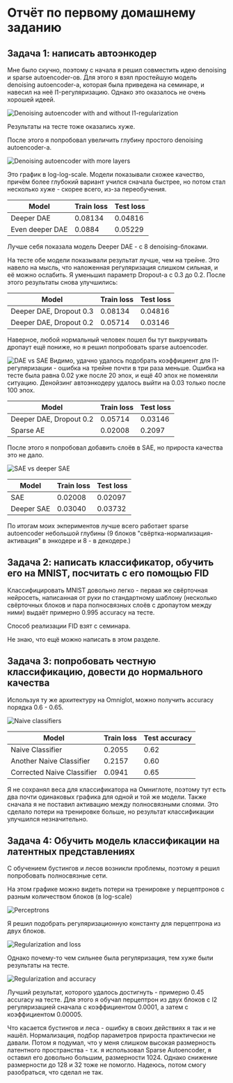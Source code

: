 # Отчёт по первому домашнему заданию

## Задача 1: написать автоэнкодер

Мне было скучно, поэтому с начала я решил совместить идею denoising и sparse autoencoder-ов. Для этого я взял простейшую модель denoising autoencoder-а, которая была приведена на семинаре, и навесил на неё l1-регуляризацию. Однако это оказалось не очень хорошей идеей.

![Denoising autoencoder with and without l1-regularization](./images/Denoising_and_l1.png)

Результаты на тесте тоже оказались хуже.

После этого я попробовал увеличить глубину простого denoising autoencoder-а.

![Denoising autoencoder with more layers](./images/Deep_and_even_deeper_loglog.png)

Это график в log-log-scale.
Модели показывали схожее качество, причём более глубокий вариант учился сначала быстрее, но потом стал несколько хуже - скорее всего, из-за переобучения.

Model | Train loss | Test loss
---|---|---
Deeper DAE | 0.08134 | 0.04816
 Even deeper DAE| 0.0884 | 0.05229


Лучше себя показала модель Deeper DAE - с 8 denoising-блоками.

На тесте обе модели показывали результат лучше, чем на трейне.
Это навело на мысль, что наложенная регуляризация слишком сильная, и её можно ослабить.
Я уменьшил параметр Dropout-а с 0.3 до 0.2. После этого результаты снова улучшились:

Model | Train loss | Test loss
---|---|---
 Deeper DAE, Dropout 0.3 | 0.08134 | 0.04816
 Deeper DAE, Dropout 0.2 | 0.05714 | 0.03146


Наверное, любой нормальный человек пошел бы тут выкручивать дропаут ещё пониже, но я решил попробовать sparse autoencoder.

![DAE vs SAE](./images/DAE_and_SAE.png)
Видимо, удачно удалось подобрать коэффициент для l1-регуляризации - ошибка на трейне почти в три раза меньше.
Ошибка на тесте была равна 0.02 уже после 20 эпох, и ещё 40 эпох не поменяли ситуацию.
Денойзинг автоэнкодеру удалось выйти на 0.03 только после 100 эпох.

Model | Train loss | Test loss
---|---|---
Deeper DAE, Dropout 0.2 | 0.05714 | 0.03146
 Sparse AE | 0.02008 | 0.2097

После этого я попробовал добавить слоёв в SAE, но прироста качества это не дало.

![SAE vs deeper SAE](./images/SAE_and_deeper_SAE.png)

Model | Train loss | Test loss
---|---|---
 SAE | 0.02008 | 0.02097
 Deeper SAE | 0.03040 | 0.03732

По итогам моих экпериментов лучше всего работает sparse autoencoder небольшой глубины (9 блоков "свёртка-нормализация-активация" в энкодере и 8 - в декодере.)

## Задача 2: написать классификатор, обучить его на MNIST, посчитать с его помощью FID

Классифицировать MNIST довольно легко - первая же свёрточная нейросеть, написанная от руки по стандартному шаблону (несколько свёрточных блоков и пара полносвязных слоёв с дропаутом между ними) выдаёт примерно 0.995 accuracy на тесте.

Способ реализации FID взят с семинара.

Не знаю, что ещё можно написать в этом разделе.

## Задача 3: попробовать честную классификацию, довести до нормального качества

Используя ту же архитектуру на Omniglot, можно получить accuracy порядка 0.6 - 0.65.

![Naive classifiers](./images/NaiveClfs.png)

Model | Train loss | Test accuracy
---|---|---
 Naive Classifier | 0.2055 | 0.62
 Another Naive Classifier| 0.2157 | 0.60
 Corrected Naive Classifier | 0.0941 | 0.65

Я не сохранял веса для классификатора на Омниглоте, поэтому тут есть два почти одинаковых графика для одной и той же модели.
Также сначала я не поставил активацию между полносвязными слоями.
Это сделало потери на тренировке больше, но результат классификации улучшился незначительно.

## Задача 4: Обучить модель классификации на латентных представлениях

С обучением бустингов и лесов возникли проблемы, поэтому я решил попробовать полносвязные сети.

На этом графике можно видеть потери на тренировке у перцептронов с разным количеством блоков (в log-scale)

![Perceptrons](./images/PerceptronsLogScale.png)

Я решил подобрать регуляризационную константу для перцептрона из двух блоков.

![Regularization and loss](./images/Regularization2loss.png)

Однако почему-то чем сильнее была регуляризация, тем хуже были результаты на тесте.

![Regularization and accuracy](./images/Regularization2accuracy.png)

Лучший результат, которого удалось достигнуть - примерно 0.45 accuracy на тесте.
Для этого я обучал перцептрон из двух блоков с l2 регуляризацией сначала с коэффициентом 0.0001, а затем
с коэффициентом 0.00005.

Что касается бустингов и леса - ошибку в своих действиях я так и не нашёл. Нормализация, подбор параметров прироста практически не давали. Потом я подумал, что у меня слишком высокая размерность латентного пространства - т.к. я использовал Sparse Autoencoder,
я оставил его довольно большим, размерности 1024. Однако снижение размерности до 128 и 32 тоже не помогло. Надеюсь, потом смогу разобраться, что сделал не так.
